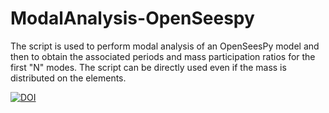 # ModalAnalysis-OpenSeespy
The script is used to perform modal analysis of an OpenSeesPy model and then to obtain the associated periods and mass participation ratios for the first "N" modes. The script can be directly used even if the mass is distributed on the elements.

[![DOI](https://zenodo.org/badge/299031114.svg)](https://zenodo.org/badge/latestdoi/299031114)
